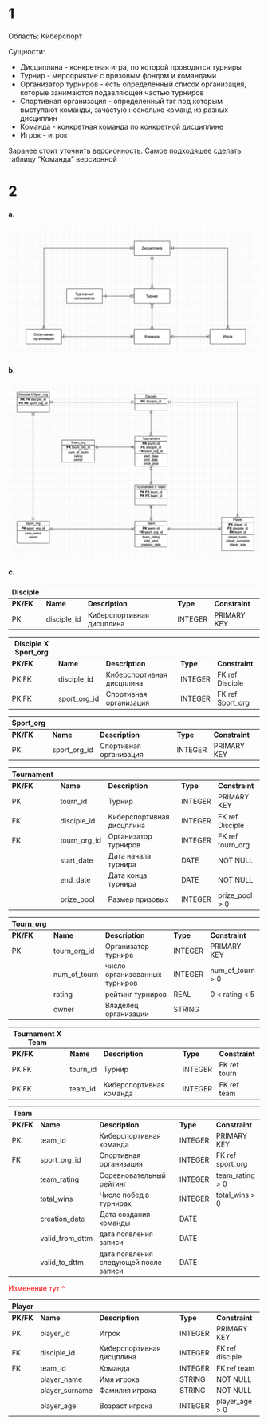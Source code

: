 # 1
Область: Киберспорт

Сущности:

- Дисциплина - конкретная игра, по которой проводятся турниры
- Турнир - мероприятие с призовым фондом и командами
- Организатор турниров - есть определенный список организация, которые занимаются подавляющей частью турниров
- Спортивная организация - определенный тэг под которым выступают команды, зачастую несколько команд из разных дисциплин
- Команда - конкретная команда по конкретной дисциплине
- Игрок - игрок

Заранее стоит уточнить версионность. Самое подходящее сделать таблицу “Команда” версионной

# 2

#### a. 
![](2a.jpg)

#### b. 
![](2b.jpg)

#### c.
| **Disciple** |                |                           |          |                |
|--------------|----------------|---------------------------|----------|----------------|
| **PK/FK**    | **Name**       | **Description**           | **Type** | **Constraint** |
| PK           | disciple_id    | Киберспортивная дисцплина | INTEGER  | PRIMARY KEY    |


| **Disciple X Sport_org** |                 |                           |          |                  |
|--------------------------|-----------------|---------------------------|----------|------------------|
| **PK/FK**                | **Name**        | **Description**           | **Type** | **Constraint**   |
| PK FK                    | disciple_id     | Киберспортивная дисцплина | INTEGER  | FK ref Disciple  |
| PK FK                    | sport_org_id    | Спортивная организация    | INTEGER  | FK ref Sport_org |


| **Sport_org** |                |                           |          |                |
|---------------|----------------|---------------------------|----------|----------------|
| **PK/FK**     | **Name**       | **Description**           | **Type** | **Constraint** |
| PK            | sport_org_id   | Спортивная организация    | INTEGER  | PRIMARY KEY    |


| **Tournament** |                |                           |          |                       |
|----------------|----------------|---------------------------|----------|-----------------------|
| **PK/FK**      | **Name**       | **Description**           | **Type** | **Constraint**        |
| PK             | tourn_id       | Турнир                    | INTEGER  | PRIMARY KEY           |
| FK             | disciple_id    | Киберспортивная дисцплина | INTEGER  | FK ref Disciple       |
| FK             | tourn_org_id   | Организатор турниров      | INTEGER  | FK ref tourn_org      |
|                | start_date     | Дата начала турнира       | DATE     | NOT NULL              |
|                | end_date       | Дата конца турнира        | DATE     | NOT NULL              |
|                | prize_pool     | Размер призовых           | INTEGER  | prize_pool > 0        |


| **Tourn_org** |                |                               |          |                  |
|---------------|----------------|-------------------------------|----------|------------------|
| **PK/FK**     | **Name**       | **Description**               | **Type** | **Constraint**   |
| PK            | tourn_org_id   | Организатор турнира           | INTEGER  | PRIMARY KEY      |
|               | num_of_tourn   | число организованных турниров | INTEGER  | num_of_tourn > 0 |
|               | rating         | рейтинг турниров              | REAL     | 0 < rating < 5   |
|               | owner          | Владелец организации          | STRING   |                  |



| **Tournament X Team** |                 |                           |          |                |
|-----------------------|-----------------|---------------------------|----------|----------------|
| **PK/FK**             | **Name**        | **Description**           | **Type** | **Constraint** |
| PK FK                 | tourn_id        | Турнир                    | INTEGER  | FK ref tourn   |
| PK FK                 | team_id         | Киберспортивная команда   | INTEGER  | FK ref team    |


| **Team**      |                     |                                       |          |                  |
|---------------|---------------------|---------------------------------------|----------|------------------|
| **PK/FK**     | **Name**            | **Description**                       | **Type** | **Constraint**   |
| PK            | team_id             | Киберспортивная команда               | INTEGER  | PRIMARY KEY      |
| FK            | sport_org_id        | Спортивная организация                | INTEGER  | FK ref sport_org |
|               | team_rating         | Соревновательный рейтинг              | INTEGER  | team_rating > 0  |
|               | total_wins          | Число побед в турнирах                | INTEGER  | total_wins > 0   |
|               | creation_date       | Дата создания команды                 | DATE     |                  |
|               | valid_from_dttm     | дата появления записи                 | DATE     |                  |
|               | valid_to_dttm       | дата появления следующей после записи | DATE     |                  |

<span style="color:red">Изменение тут ^</span>

| **Player**    |                |                           |          |                 |
|---------------|----------------|---------------------------|----------|-----------------|
| **PK/FK**     | **Name**       | **Description**           | **Type** | **Constraint**  |
| PK            | player_id      | Игрок                     | INTEGER  | PRIMARY KEY     |
| FK            | disciple_id    | Киберспортивная дисцплина | INTEGER  | FK ref disciple |
| FK            | team_id        | Команда                   | INTEGER  | FK ref team     |
|               | player_name    | Имя игрока                | STRING   | NOT NULL        |
|               | player_surname | Фамилия игрока            | STRING   | NOT NULL        |
|               | player_age     | Возраст игрока            | INTEGER  | player_age > 0  |


